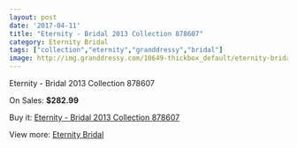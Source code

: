 ```yaml
---
layout: post
date: '2017-04-11'
title: "Eternity - Bridal 2013 Collection 878607"
category: Eternity Bridal
tags: ["collection","eternity","granddressy","bridal"]
image: http://img.granddressy.com/10649-thickbox_default/eternity-bridal-2013-collection-878607.jpg
---
```

Eternity - Bridal 2013 Collection 878607

On Sales: **$282.99**
<a href="https://www.granddressy.com/en/eternity-bridal/9767-eternity-bridal-2013-collection-878607.html"><amp-img layout="responsive" width="600" height="600" src="//img.granddressy.com/10649-thickbox_default/eternity-bridal-2013-collection-878607.jpg" alt="Eternity - Bridal 2013 Collection 878607 0" /></a>

Buy it: [Eternity - Bridal 2013 Collection 878607](https://www.granddressy.com/en/eternity-bridal/9767-eternity-bridal-2013-collection-878607.html "Eternity - Bridal 2013 Collection 878607")

View more: [Eternity Bridal](https://www.granddressy.com/en/288-eternity-bridal "Eternity Bridal")